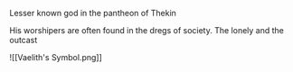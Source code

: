 
Lesser known god in the pantheon of Thekin 

His worshipers are often found in the dregs of society. The lonely and the outcast

![[Vaelith's Symbol.png]]